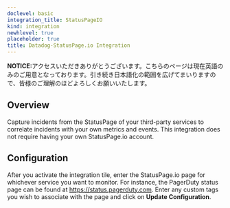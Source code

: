 ```yaml
---
doclevel: basic
integration_title: StatusPageIO
kind: integration
newhlevel: true
placeholder: true
title: Datadog-StatusPage.io Integration
---
```


<div class='alert alert-info'><strong>NOTICE:</strong>アクセスいただきありがとうございます。こちらのページは現在英語のみのご用意となっております。引き続き日本語化の範囲を広げてまいりますので、皆様のご理解のほどよろしくお願いいたします。</div>



## Overview

Capture incidents from the StatusPage of your third-party services to correlate incidents with your own metrics and events. This integration does not require having your own StatusPage.io account.

## Configuration

After you activate the integration tile, enter the StatusPage.io page for whichever service you want to monitor. For instance, the PagerDuty status page can be found at https://status.pagerduty.com. Enter any custom tags you wish to associate with the page and click on **Update Configuration**.
